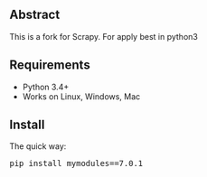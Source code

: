 <h2>Abstract</h2>
This is a fork for Scrapy. For apply best in python3

<h2>Requirements</h2>

<ul>
<li>Python 3.4+</li>
<li>Works on Linux, Windows, Mac</li>
</ul>

<h2>Install</h2>

<p>The quick way:</p>
<pre>pip install mymodules==7.0.1</pre>